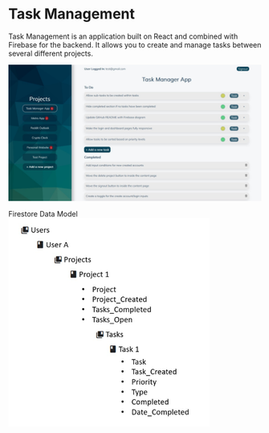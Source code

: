 # Task Management

Task Management is an application built on React and combined with Firebase for the backend. It allows you to create and manage tasks between several different projects.

<img src="images/DashboardScreenshot.jpg">

Firestore Data Model
<img src="images/Firestore_DataModel.jpg" width="400px">

